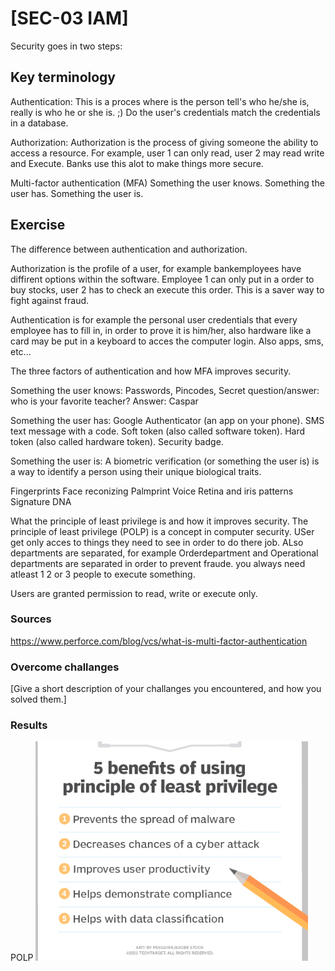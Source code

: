 # [SEC-03 IAM]

Security goes in two steps: 


## Key terminology

Authentication: 
This is a proces where is the person tell's who he/she is, really is who he or she is. ;) 
Do the user's credentials match the credentials in a database.

Authorization:
Authorization is the process of giving someone the ability to access a resource.
For example, user 1 can only read, user 2 may read write and Execute.  Banks use this alot to make things more secure. 

Multi-factor authentication (MFA)
Something the user knows.
Something the user has.
Something the user is.

## Exercise
The difference between authentication and authorization.

Authorization is the profile of a user, for example bankemployees have diffirent options within the software.  Employee 1 can only put in a order to buy stocks, user 2 has to check an execute this order. This is a saver way to fight against fraud.   

Authentication is for example the personal user credentials that every employee has to fill in, in order to prove it is him/her, also hardware like a card may be put in a keyboard to acces the computer login. Also apps, sms, etc...

The three factors of authentication and how MFA improves security.

Something the user knows: Passwords, Pincodes, Secret question/answer:  who is your favorite teacher? Answer: Caspar

Something the user has:
Google Authenticator (an app on your phone).
SMS text message with a code.
Soft token (also called software token).
Hard token (also called hardware token).
Security badge.

Something the user is:
A biometric verification (or something the user is) is a way to identify a person using their unique biological traits.

Fingerprints
Face reconizing
Palmprint
Voice
Retina and iris patterns
Signature
DNA

What the principle of least privilege is and how it improves security.
The principle of least privilege (POLP) is a concept in computer security.
USer get only acces to things they need to see in order to do there job. ALso departments are separated, for example Orderdepartment and Operational departments are separated in order to prevent fraude. you always need atleast 1 2 or 3 people to execute something.

Users are granted permission to read, write or execute only.

### Sources

https://www.perforce.com/blog/vcs/what-is-multi-factor-authentication

### Overcome challanges
[Give a short description of your challanges you encountered, and how you solved them.]

### Results
POLP
![POLP](../00_includes/POLP.png)